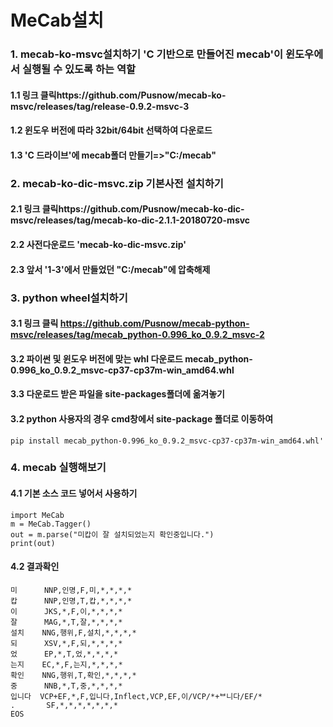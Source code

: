 # MeCab설치
### 1. mecab-ko-msvc설치하기 'C 기반으로 만들어진 mecab'이 윈도우에서 실행될 수 있도록 하는 역할
#### 1.1 링크 클릭https://github.com/Pusnow/mecab-ko-msvc/releases/tag/release-0.9.2-msvc-3
#### 1.2 윈도우 버전에 따라 32bit/64bit 선택하여 다운로드
#### 1.3 'C 드라이브'에 mecab폴더 만들기=>"C:/mecab"

### 2. mecab-ko-dic-msvc.zip 기본사전 설치하기
#### 2.1 링크 클릭https://github.com/Pusnow/mecab-ko-dic-msvc/releases/tag/mecab-ko-dic-2.1.1-20180720-msvc
#### 2.2 사전다운로드 'mecab-ko-dic-msvc.zip'
#### 2.3 앞서 '1-3'에서 만들었던 "C:/mecab"에 압축해제

### 3. python wheel설치하기
#### 3.1 링크 클릭 https://github.com/Pusnow/mecab-python-msvc/releases/tag/mecab_python-0.996_ko_0.9.2_msvc-2
#### 3.2 파이썬 및 윈도우 버전에 맞는 whl 다운로드 mecab_python-0.996_ko_0.9.2_msvc-cp37-cp37m-win_amd64.whl
#### 3.3 다운로드 받은 파일을 site-packages폴더에 옮겨놓기
#### 3.2 python 사용자의 경우 cmd창에서 site-package 폴더로 이동하여 
```
pip install mecab_python-0.996_ko_0.9.2_msvc-cp37-cp37m-win_amd64.whl'
```

### 4. mecab 실행해보기
#### 4.1 기본 소스 코드 넣어서 사용하기
```
import MeCab
m = MeCab.Tagger()
out = m.parse("미캅이 잘 설치되었는지 확인중입니다.")
print(out)
```
#### 4.2 결과확인
```
미      NNP,인명,F,미,*,*,*,*
캅      NNP,인명,T,캅,*,*,*,*
이      JKS,*,F,이,*,*,*,*
잘      MAG,*,T,잘,*,*,*,*
설치    NNG,행위,F,설치,*,*,*,*
되      XSV,*,F,되,*,*,*,*
었      EP,*,T,었,*,*,*,*
는지    EC,*,F,는지,*,*,*,*
확인    NNG,행위,T,확인,*,*,*,*
중      NNB,*,T,중,*,*,*,*
입니다  VCP+EF,*,F,입니다,Inflect,VCP,EF,이/VCP/*+ᄇ니다/EF/*
.       SF,*,*,*,*,*,*,*
EOS
```
